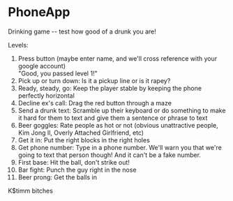 PhoneApp
==========

Drinking game -- test how good of a drunk you are!<br>

Levels: <br>
1. Press button (maybe enter name, and we'll cross reference with your google account)<br>
"Good, you passed level 1!"<br>
2. Pick up or turn down: Is it a pickup line or is it rapey?<br>
3. Ready, steady, go: Keep the player stable by keeping the phone perfectly horizontal<br>
4. Decline ex's call: Drag the red button through a maze<br>
5. Send a drunk text: Scramble up their keyboard or do something to make it hard for them to text and give them a sentence or phrase to text<br>
6. Beer goggles: Rate people as hot or not (obvious unattractive people, Kim Jong Il, Overly Attached Girlfriend, etc)<br>
7. Get it in: Put the right blocks in the right holes<br>
8. Get phone number: Type in a phone number. We'll warn you that we're going to text that person though! And it can't be a fake number.<br>
9. First base: Hit the ball, don't strike out!<br>
10. Bar fight: Punch the guy right in the nose<br>
11. Beer prong: Get the balls in<br>


K$timm bitches